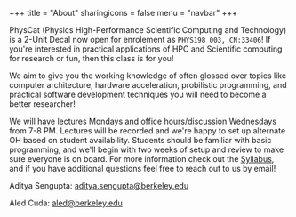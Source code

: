 +++
title = "About"
sharingicons = false
menu = "navbar"
+++

PhysCat (Physics High-Performance Scientific Computing and Technology) is a 2-Unit Decal now open for enrolement as `PHYS198 003, CN:33406`! If you're interested in practical applications of HPC and Scientific computing for research or fun, then this class is for you!

We aim to give you the working knowledge of often glossed over topics like computer architecture, hardware acceleration, probilistic programming, and practical software development techniques you will need to become a better researcher!

We will have lectures Mondays and office hours/discussion Wednesdays from 7-8 PM. Lectures will be recorded and we're happy to set up alternate OH based on student availability. Students should be familiar with basic programming, and we'll begin with two weeks of setup and review to make sure everyone is on board. For more information check out the [Syllabus](https://aditya-sengupta.github.io/PhysCat_DeCal_Syllabus.pdf), and if you have additional questions feel free to reach out to us by email!


Aditya Sengupta: [aditya.sengupta@berkeley.edu](mailto:aditya.sengupta@berkeley.edu)


Aled Cuda: [aled@berkeley.edu](mailto:aled@berkeley.edu)
